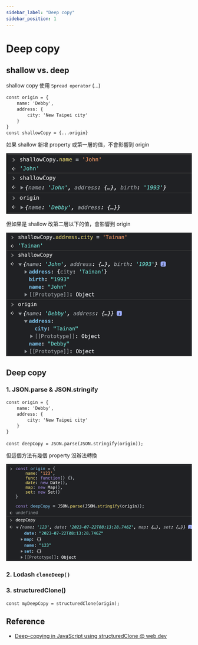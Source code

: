 ```yaml
---
sidebar_label: "Deep copy"
sidebar_position: 1
---
```


# Deep copy

## shallow vs. deep

shallow copy 使用 `Spread operator` (...)

```
const origin = {
    name: 'Debby',
    address: {
        city: 'New Taipei city'
    }
}
const shallowCopy = {...origin}
```

如果 shallow 新增 property 或第一層的值，不會影響到 origin

![Alt text](image.png)

但如果是 shallow 改第二層以下的值，會影響到 origin

![Alt text](image-1.png)

## Deep copy

### 1. JSON.parse & JSON.stringify

```
const origin = {
    name: 'Debby',
    address: {
        city: 'New Taipei city'
    }
}

const deepCopy = JSON.parse(JSON.stringify(origin));
```

但這個方法有幾個 property 沒辦法轉換

![Alt text](image-2.png)

### 2. Lodash `cloneDeep()`

### 3. structuredClone()

```
const myDeepCopy = structuredClone(origin);
```

## Reference

- [Deep-copying in JavaScript using structuredClone @ web.dev](https://web.dev/structured-clone/)
